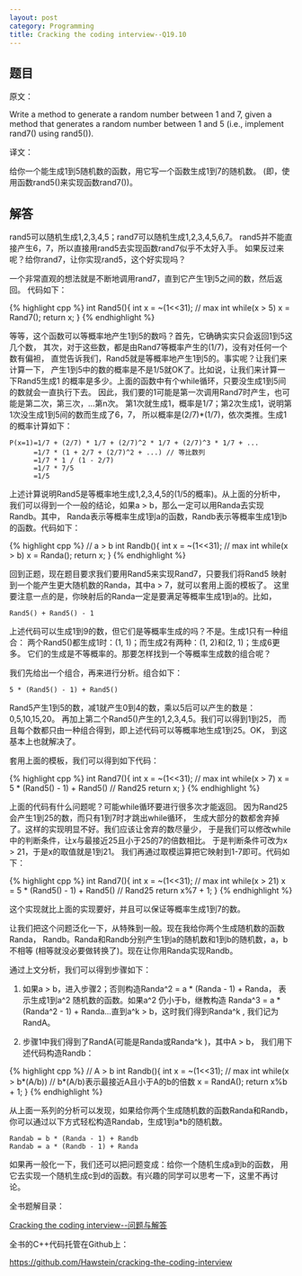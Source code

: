 ```yaml
---
layout: post
category: Programming
title: Cracking the coding interview--Q19.10
---
```


## 题目

原文：

Write a method to generate a random number between 1 and 7, given a 
method that generates a random number between 1 and 5 (i.e., 
implement rand7() using rand5()).

译文：

给你一个能生成1到5随机数的函数，用它写一个函数生成1到7的随机数。
(即，使用函数rand5()来实现函数rand7())。

## 解答

rand5可以随机生成1,2,3,4,5；rand7可以随机生成1,2,3,4,5,6,7。
rand5并不能直接产生6，7，所以直接用rand5去实现函数rand7似乎不太好入手。
如果反过来呢？给你rand7，让你实现rand5，这个好实现吗？

一个非常直观的想法就是不断地调用rand7，直到它产生1到5之间的数，然后返回。
代码如下：

{% highlight cpp %}
int Rand5(){
    int x = ~(1<<31); // max int
    while(x > 5)
        x = Rand7();
    return x;
}
{% endhighlight %}

等等，这个函数可以等概率地产生1到5的数吗？首先，它确确实实只会返回1到5这几个数，
其次，对于这些数，都是由Rand7等概率产生的(1/7)，没有对任何一个数有偏袒，
直觉告诉我们，Rand5就是等概率地产生1到5的。事实呢？让我们来计算一下，
产生1到5中的数的概率是不是1/5就OK了。比如说，让我们来计算一下Rand5生成1
的概率是多少。上面的函数中有个while循环，只要没生成1到5间的数就会一直执行下去。
因此，我们要的1可能是第一次调用Rand7时产生，也可能是第二次，第三次，...第n次。
第1次就生成1，概率是1/7；第2次生成1，说明第1次没生成1到5间的数而生成了6，7，
所以概率是(2/7)*(1/7)，依次类推。生成1的概率计算如下：

	P(x=1)=1/7 + (2/7) * 1/7 + (2/7)^2 * 1/7 + (2/7)^3 * 1/7 + ...
	      =1/7 * (1 + 2/7 + (2/7)^2 + ...) // 等比数列
		  =1/7 * 1 / (1 - 2/7)
		  =1/7 * 7/5
		  =1/5

上述计算说明Rand5是等概率地生成1,2,3,4,5的(1/5的概率)。从上面的分析中，
我们可以得到一个一般的结论，如果a > b，那么一定可以用Randa去实现Randb。其中，
Randa表示等概率生成1到a的函数，Randb表示等概率生成1到b的函数。代码如下：

{% highlight cpp %}
// a > b
int Randb(){
    int x = ~(1<<31); // max int
    while(x > b)
        x = Randa();
    return x;
}
{% endhighlight %}

回到正题，现在题目要求我们要用Rand5来实现Rand7，只要我们将Rand5
映射到一个能产生更大随机数的Randa，其中a > 7，就可以套用上面的模板了。
这里要注意一点的是，你映射后的Randa一定是要满足等概率生成1到a的。比如，

	Rand5() + Rand5() - 1

上述代码可以生成1到9的数，但它们是等概率生成的吗？不是。生成1只有一种组合：
两个Rand5()都生成1时：(1, 1)；而生成2有两种：(1, 2)和(2, 1)；生成6更多。
它们的生成是不等概率的。那要怎样找到一个等概率生成数的组合呢？

我们先给出一个组合，再来进行分析。组合如下：

	5 * (Rand5() - 1) + Rand5()

Rand5产生1到5的数，减1就产生0到4的数，乘以5后可以产生的数是：0,5,10,15,20。
再加上第二个Rand5()产生的1,2,3,4,5。我们可以得到1到25，
而且每个数都只由一种组合得到，即上述代码可以等概率地生成1到25。OK，
到这基本上也就解决了。

套用上面的模板，我们可以得到如下代码：

{% highlight cpp %}
int Rand7(){
    int x = ~(1<<31); // max int
    while(x > 7)
        x = 5 * (Rand5() - 1) + Rand5() // Rand25
    return x;
}
{% endhighlight %}

上面的代码有什么问题呢？可能while循环要进行很多次才能返回。
因为Rand25会产生1到25的数，而只有1到7时才跳出while循环，
生成大部分的数都舍弃掉了。这样的实现明显不好。我们应该让舍弃的数尽量少，
于是我们可以修改while中的判断条件，让x与最接近25且小于25的7的倍数相比。
于是判断条件可改为x > 21，于是x的取值就是1到21。
我们再通过取模运算把它映射到1-7即可。代码如下：

{% highlight cpp %}
int Rand7(){
    int x = ~(1<<31); // max int
    while(x > 21)
        x = 5 * (Rand5() - 1) + Rand5() // Rand25
    return x%7 + 1;
}
{% endhighlight %}

这个实现就比上面的实现要好，并且可以保证等概率生成1到7的数。

让我们把这个问题泛化一下，从特殊到一般。现在我给你两个生成随机数的函数Randa，
Randb。Randa和Randb分别产生1到a的随机数和1到b的随机数，a，b不相等
(相等就没必要做转换了)。现在让你用Randa实现Randb。

通过上文分析，我们可以得到步骤如下：

1. 如果a > b，进入步骤2；否则构造Randa^2 = a * (Randa - 1) + Randa，
表示生成1到a^2 随机数的函数。如果a^2 仍小于b，继教构造
Randa^3 = a * (Randa^2 - 1) + Randa...直到a^k > b，这时我们得到Randa^k ,
我们记为RandA。

1. 步骤1中我们得到了RandA(可能是Randa或Randa^k )，其中A > b，
我们用下述代码构造Randb：

{% highlight cpp %}
// A > b
int Randb(){
    int x = ~(1<<31); // max int
    while(x > b*(A/b)) // b*(A/b)表示最接近A且小于A的b的倍数
        x = RandA();
    return x%b + 1;
}
{% endhighlight %}

从上面一系列的分析可以发现，如果给你两个生成随机数的函数Randa和Randb，
你可以通过以下方式轻松构造Randab，生成1到a*b的随机数。

	Randab = b * (Randa - 1) + Randb
	Randab = a * (Randb - 1) + Randa

如果再一般化一下，我们还可以把问题变成：给你一个随机生成a到b的函数，
用它去实现一个随机生成c到d的函数。有兴趣的同学可以思考一下，这里不再讨论。


全书题解目录：

[Cracking the coding interview--问题与解答](/posts/ctci-solutions-contents.html)

全书的C++代码托管在Github上：

<https://github.com/Hawstein/cracking-the-coding-interview>
